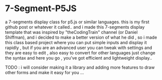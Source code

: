 # 7-Segment-P5JS
a 7-segments display class for p5.js or similar languages.
this is my first github post or whatever it called..
and i made this 7-segments display template that was inspired by "theCodingTrain" channel (or Daniel Shiffman), and i decided to make a better version of what he did , so i made this class based project where you can put simple inputs and display it rapidly , but if you are an advanced user you can tweak with settings and they are easy to edit , also easy to convert for other languages just change the syntax and here you go , you've got efficient and lightweight display..

TODO :
i will consider making it a library and adding more features to draw other forms and make it easy for you ...
